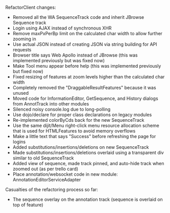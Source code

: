

RefactorClient changes:

- Removed all the WA SequenceTrack code and inherit JBrowse Sequence track
- Login using AJAX instead of synchronous XHR
- Remove maxPxPerBp limit on the calculated char width to allow further zooming in
- Use actual JSON instead of creating JSON via string building for API requests
- Browser title says Web Apollo instead of JBrowse (this was implemented previously but was fixed now)
- Make Tool menu appear before help (this was  implemented previously but fixed now)
- Fixed resizing of features at zoom levels higher than the calculated char width
- Completely removed the "DraggableResultFeatures" because it was unused
- Moved code for InformationEditor, GetSequence, and History dialogs from AnnotTrack into other modules
- Silenced noisy console.log due to long-polling
- Use dojo/declare for proper class declarations on legacy modules
- Re-implemented colorByCds back for the new SequenceTrack
- Use the same dijit/Menu right-click menu resource allocation scheme that is used for HTMLFeatures to avoid memory overflows
- Make a little text that says "Success" before refreshing the page for logins
- Added substitutions/insertions/deletions on new SequenceTrack
- Made substitutions/insertions/deletions overlaid using a transparent div similar to old SequenceTrack
- Added view of sequence, made track pinned, and auto-hide track when zoomed out (as per trello card)
- Place annotation/websocket code in new module: AnnotationEditorServiceAdapter


Casualties of the refactoring process so far:

- The sequence overlay on the annotation track (sequence is overlaid on top of feature)



